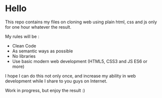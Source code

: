 # Hello

This repo contains my files on cloning web using plain html, css and js only for one hour whatever the result.

My rules will be :

- Clean Code
- As semantic ways as possible
- No libraries
- Use basic modern web development (HTML5, CSS3 and JS ES6 or more)

I hope I can do this not only once, and increase my ability in web development while I share to you guys on Internet.

Work in progress, but enjoy the result :)
